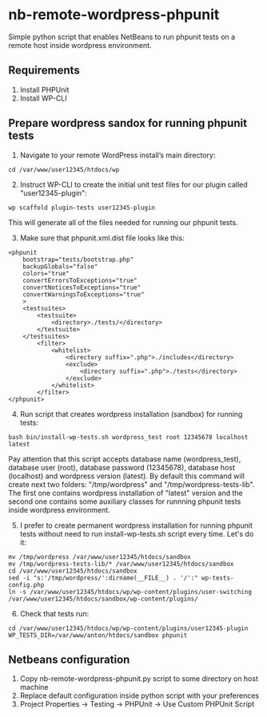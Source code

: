 # nb-remote-wordpress-phpunit
Simple python script that enables NetBeans to run phpunit tests on a remote host inside wordpress environment.

## Requirements

1. Install PHPUnit
2. Install WP-CLI

## Prepare wordpress sandox for running phpunit tests

1. Navigate to your remote WordPress install’s main directory:
```Shell
cd /var/www/user12345/htdocs/wp
```
2. Instruct WP-CLI to create the initial unit test files for our plugin called "user12345-plugin":
```Shell
wp scaffold plugin-tests user12345-plugin
```
This will generate all of the files needed for running our phpunit tests.

3. Make sure that phpunit.xml.dist file looks like this:

```
<phpunit
	bootstrap="tests/bootstrap.php"
	backupGlobals="false"
	colors="true"
	convertErrorsToExceptions="true"
	convertNoticesToExceptions="true"
	convertWarningsToExceptions="true"
	>
	<testsuites>
		<testsuite>
			<directory>./tests/</directory>
		</testsuite>
	</testsuites>
        <filter>
            <whitelist>
                <directory suffix=".php">./includes</directory>
                <exclude>
                    <directory suffix=".php">./tests</directory>
                </exclude>
            </whitelist>
        </filter>
</phpunit>
```

4. Run script that creates wordpress installation (sandbox) for running tests:
```Shell
bash bin/install-wp-tests.sh wordpress_test root 12345678 localhost latest
```
Pay attention that this script accepts database name (wordpress_test), database user (root), database password (12345678),
database host (localhost) and wordpress version (latest).
By default this command will create next two folders: "/tmp/wordpress" and "/tmp/wordpress-tests-lib".
The first one contains wordpress installation of "latest" version and the second one contains some
auxiliary classes for runnning phpunit tests inside wordpress environment.

5. I prefer to create permanent wordpress installation for running phpunit tests without need to run install-wp-tests.sh script
every time. Let's do it:

```Shell
mv /tmp/wordpress /var/www/user12345/htdocs/sandbox
mv /tmp/wordpress-tests-lib/* /var/www/user12345/htdocs/sandbox
cd /var/www/user12345/htdocs/sandbox
sed -i "s:'/tmp/wordpress/':dirname(__FILE__) . '/':" wp-tests-config.php
ln -s /var/www/user12345/htdocs/wp/wp-content/plugins/user-switching /var/www/user12345/htdocs/sandbox/wp-content/plugins/
```

6. Check that tests run:
```Shell
cd /var/www/user12345/htdocs/wp/wp-content/plugins/user12345-plugin
WP_TESTS_DIR=/var/www/anton/htdocs/sandbox phpunit
```

## Netbeans configuration

1. Copy nb-remote-wordpress-phpunit.py script to some directory on host machine
2. Replace default configuration inside python script with your preferences
3. Project Properties -> Testing -> PHPUnit -> Use Custom PHPUnit Script

